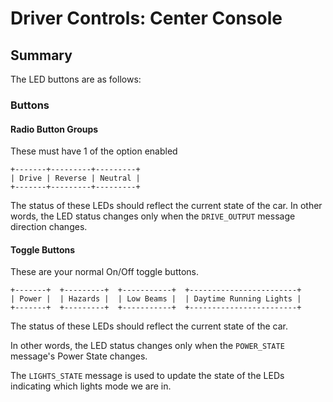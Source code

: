 # Driver Controls: Center Console

## Summary

The LED buttons are as follows:

### Buttons

#### Radio Button Groups

These must have 1 of the option enabled

```
+-------+---------+---------+
| Drive | Reverse | Neutral |
+-------+---------+---------+
```

The status of these LEDs should reflect the current state of the car. In other
words, the LED status changes only when the `DRIVE_OUTPUT` message direction
changes.

#### Toggle Buttons

These are your normal On/Off toggle buttons.

```
+-------+  +---------+  +-----------+  +------------------------+
| Power |  | Hazards |  | Low Beams |  | Daytime Running Lights |
+-------+  +---------+  +-----------+  +------------------------+
```

The status of these LEDs should reflect the current state of the car.

In other words, the LED status changes only when the `POWER_STATE` message's
Power State changes.

The `LIGHTS_STATE` message is used to update the state of the LEDs indicating
which lights mode we are in.

